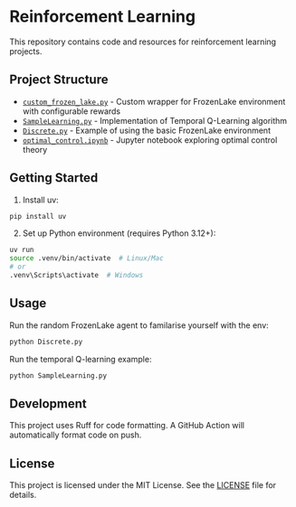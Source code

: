 # Reinforcement Learning

This repository contains code and resources for reinforcement learning projects.

## Project Structure

- [`custom_frozen_lake.py`](custom_frozen_lake.py) - Custom wrapper for FrozenLake environment with configurable rewards
- [`SampleLearning.py`](SampleLearning.py) - Implementation of Temporal Q-Learning algorithm
- [`Discrete.py`](Discrete.py) - Example of using the basic FrozenLake environment
- [`optimal_control.ipynb`](optimal_control.ipynb) - Jupyter notebook exploring optimal control theory


## Getting Started

1. Install uv:

```sh
pip install uv
```

2. Set up Python environment (requires Python 3.12+):
```sh
uv run
source .venv/bin/activate  # Linux/Mac
# or
.venv\Scripts\activate  # Windows
```

## Usage

Run the random FrozenLake agent to familarise yourself with the env:
```sh
python Discrete.py
```

Run the temporal Q-learning example:

```sh
python SampleLearning.py
```

## Development
This project uses Ruff for code formatting. A GitHub Action will automatically format code on push.

## License
This project is licensed under the MIT License. See the [LICENSE](LICENSE) file for details.
